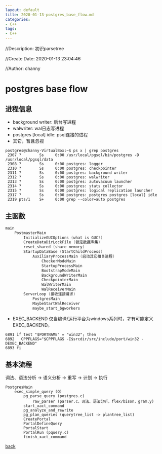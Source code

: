 ```yaml
---
layout: default
title: 2020-01-13-postgres_base_flow.md
categories:
- C++
tags:
- C++
---
```

//Description: 初识parsetree

//Create Date: 2020-01-13 23:04:46

//Author: channy

# postgres base flow

## 进程信息

* background writer: 后台写进程
* walwriter: wal日志写进程
* postgres [local] idle:  psql连接的进程
* 其它，暂且忽视

```
postgres@channy-VirtualBox:~$ ps x | grep postgres
 2307 ?        Ss     0:00 /usr/local/pgsql/bin/postgres -D /usr/local/pgsql/data
 2308 ?        Ss     0:00 postgres: logger   
 2310 ?        Ss     0:00 postgres: checkpointer   
 2311 ?        Ss     0:00 postgres: background writer   
 2312 ?        Ss     0:00 postgres: walwriter   
 2313 ?        Ss     0:00 postgres: autovacuum launcher   
 2314 ?        Ss     0:00 postgres: stats collector   
 2315 ?        Ss     0:00 postgres: logical replication launcher   
 2317 ?        Ss     0:00 postgres: postgres postgres [local] idle
 2319 pts/1    S+     0:00 grep --color=auto postgres
```

## 主函数

```c++
main
	PostmasterMain
		InitializeGUCOptions (what is GUC?)
		CreateDataDirLockFile (锁定数据库集)
		reset_shared (share memory)
		StartupDataBase (StartChildProcess)
			AuxiliaryProcessMain (启动其它相关进程)
				CheckerModeMain
				StartupProcessMain
				BootstrapModeMain
				BackgroundWriterMain
				CheckpointerMain
				WalWriterMain
				WalReceiverMain
		ServerLoop (接收连接请求)
			PostgresMain
			MaybeStartWalReceiver
			maybe_start_bgworkers
```

* EXEC_BACKEND 仅当编译/运行平台为windows系列时，才有可能定义 EXEC_BACKEND。
```
6891 if test "$PORTNAME" = "win32"; then
6892   CPPFLAGS="$CPPFLAGS -I$srcdir/src/include/port/win32 -DEXEC_BACKEND"
6893 fi
```


## 基本流程

词法、语法分析 -> 语义分析 -> 重写 -> 计划 -> 执行

```
PostgresMain
	exec_simple_query (Q)
		pg_parse_query (postgres.c)
			raw_parser (parser.c，词法、语法分析，flex/bison，gram.y)
		start_xact_command
		pg_analyze_and_rewrite
		pg_plan_queries (querytree_list -> plantree_list)
		CreatePortal
		PortalDefineQuery
		PortalStart
		PortalRun (pquery.c)
		finish_xact_command
```

[back](/)

